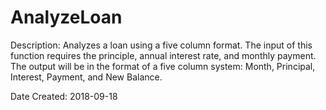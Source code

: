 # AnalyzeLoan

Description: Analyzes a loan using a five column format. The input of this function requires the principle, annual interest rate, and monthly payment. The output will be in the format of a five column system: Month, Principal, Interest, Payment, and New Balance.

Date Created: 2018-09-18
